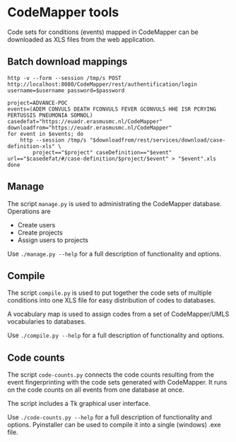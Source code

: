 # CodeMapper tools

Code sets for conditions (events) mapped in CodeMapper can be downloaded as XLS
files from the web application.

## Batch download mappings

    http -v --form --session /tmp/s POST http://localhost:8080/CodeMapper/rest/authentification/login username=$username password=$password

    project=ADVANCE-POC
    events=(ADEM CONVULS DEATH FCONVULS FEVER GCONVULS HHE ISR PCRYING PERTUSSIS PNEUMONIA SOMNOL)
    casedefat="https://euadr.erasmusmc.nl/CodeMapper"
    downloadfrom="https://euadr.erasmusmc.nl/CodeMapper"
    for event in $events; do
        http --session /tmp/s "$downloadfrom/rest/services/download/case-definition-xls" \
            project=="$project" caseDefinition=="$event" url=="$casedefat/#/case-definition/$project/$event" > "$event".xls
    done

## Manage

The script `manage.py` is used to administrating the CodeMapper database.
Operations are

- Create users
- Create projects
- Assign users to projects

Use `./manage.py --help` for a full description of functionality and options.

## Compile

The script `compile.py` is used to put together the code sets of multiple
conditions into one XLS file for easy distribution of codes to databases.

A vocabulary map is used to assign codes from a set of CodeMapper/UMLS
vocabularies to databases.

Use `./compile.py --help` for a full description of functionality and options.

## Code counts

The script `code-counts.py` connects the code counts resulting from the event
fingerprinting with the code sets generated with CodeMapper. It runs on the code
counts on all events from one database at once.

The script includes a Tk graphical user interface.

Use `./code-counts.py --help` for a full description of functionality and
options. Pyinstaller can be used to compile it into a single (windows) .exe
file.

